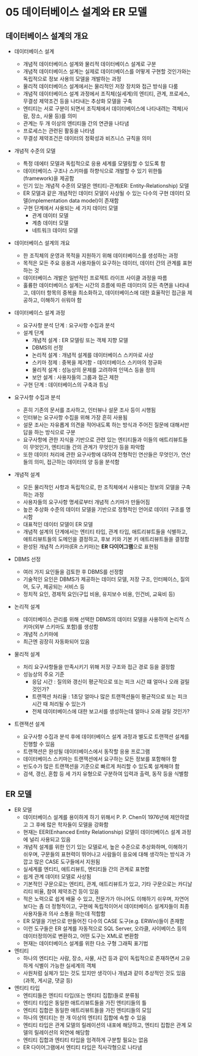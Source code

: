 # 05 데이터베이스 설계와 ER 모델

## 데이터베이스 설계의 개요

- 데이터베이스 설계
  - 개념적 데이터베이스 설계와 물리적 데이터베이스 설계로 구분
  - 개념적 데이터베이스 설계는 실제로 데이터베이스를 어떻게 구현할 것인가와는 독립적으로 정보 사용의 모델을 개발하는 과정
  - 물리적 데이터베이스 설계에서는 물리적인 저장 장치와 접근 방식을 다룸
  - 개념적 데이터베이스 설계 과정에서 조직체(실세계)의 엔티티, 관계, 프로세스, 무결성 제약조건 등을 나타내는 추상화 모델을 구축
  - 엔티티는 서로 구분이 되면서 조직체에서 데이터베이스에 나타내려는 객체(사람, 장소, 사물 등)를 의미
  - 관계는 두 개 이상의 엔티티들 간의 연관을 나타냄
  - 프로세스는 관련된 활동을 나타냄
  - 무결성 제약조건은 데이터의 정확성과 비즈니스 규칙을 의미

- 개념적 수준의 모델 
  - 특정 데에터 모델과 독립적으로 응용 세계를 모델링할 수 있도록 함
  - 데이터베이스 구조나 스키마를 하향식으로 개발할 수 있기 위한틀(framework)을 제공함
  - 인기 있는 개념적 수준의 모델은 엔티티-관계(ER: Entity-Relationship) 모델
  - ER 모델과 같은 개념적인 데이터 모델이 사상될 수 있는 다수의 구현 데이터 모델(implementation data model)이 존재함
  - 구현 단계에서 사용되는 세 가지 데이터 모델
    - 관계 데이터 모델
    - 계층 데이터 모델
    - 네트워크 데이터 모델
- 데이터베이스 설계의 개요
  - 한 조직체의 운영과 목적을 지원하기 위해 데이터베이스를 생성하는 과정
  - 목적은 모든 주요 응용과 사용자들이 요구하는 데이터, 데이터 간의 관계를 표현하는 것
  - 데이터베이스 개발은 일반적인 프로젝트 라이프 사이클 과정을 따름
  - 훌륭한 데이터베이스 설계는 시간의 흐름에 따른 데이터의 모든 측면을 나타내고, 데이터 항목의 중복을 최소화하고, 데이터베이스에 대한 효율적인 접근을 제공하고, 이해하기 쉬워야 함
- 데이터베이스 설계 과정
  - 요구사항 분석 단계  : 요구사항 수집과 분석
  - 설계 단계
    - 개념적 설계 : ER 모델링 또는 객체 지향 모델
    - DBMS의 선정
    - 논리적 설계 : 개념적 설계를 데이터베이스 스키마로 사상
    - 스키마 정제 : 중복을 제거함 - 데이터베이스 스키마의 정규화
    - 물리적 설계 : 성능상의 문제를 고려하여 인덱스 등을 정의
    - 보안 설계 : 사용자들의 그룹과 접근 제한
  - 구현 단계 : 데이터베이스의 구축과 튜닝
- 요구사항 수집과 분석
  - 흔히 기존의 문서를 조사하고, 인터뷰나 설문 조사 등이 시행됨
  - 인터뷰는 요구사항 수집을 위해 가장 흔히 사용됨
  - 설문 조사는 자유롭게 의견을 적어내도록 하는 방식과 주어진 질문에 대해서만 답을 하는 방식으로 구분
  - 요구사항에 관한 지식을 기반으로 관련 있는 엔티티들과 이들의 애트리뷰트들이 무엇인가, 엔티티들 간의 관계가 무엇인가 등을 파악함
  - 또한 데이터 처리에 관한 요구사항에 대하여 전형적인 연산들은 무엇인가, 연산들의 의미, 접근하는 데이터의 양 등을 분석함

- 개념적 설계
  - 모든 물리적인 사항과 독립적으로, 한 조직체에서 사용되는 정보의 모델을 구축하는 과정
  - 사용자들의 요구사항 명세로부터 개념적 스키마가 만들어짐
  - 높은 추상화 수준의 데이터 모델을 기반으로 정형적인 언어로 데이터 구조를 명시함
  - 대표적인 데이터 모델이 ER 모델
  - 개념적 설계의 단계에서는 엔티티 타입, 관계 타입, 애트리뷰트들을 식별하고, 애트리뷰트들의 도메인을 결정하고, 후보 키와 기본 키 애트리뷰트들을 결정함
  - 완성된 개념적 스키마(ER 스키마)는 **ER 다이어그램**으로 표현됨
- DBMS 선정
  - 여러 가지 요인들을 검토한 후 DBMS를 선정함
  - 기술적인 요인은 DBMS가 제공하는 데이터 모델, 저장 구조, 인터페이스, 질의어, 도구, 제공되는 서비스 등
  - 정치적 요인, 경제적 요인(구입 비용, 유지보수 비용, 인건비, 교육비 등)

- 논리적 설계
  - 데이터베이스 관리를 위해 선택한 DBMS의 데이터 모델을 사용하여 논리적 스키마(외부 스키마도 포함)를 생성함
  - 개념적 스키마에 
  - 최근엔 굉장히 자동화되어 있음
- 물리적 설계
  - 처리 요구사항들을 만족시키기 위해 저장 구조와 접근 경로 등을 결정함
  - 성능상의 주요 기준
    - 응답 시간 : 질의와 갱신이 평군적으로 또는 피크 시간 떄 얼마나 오래 걸릴 것인가?
    - 트랜잭션 처리율 : 1초당 얼마나 많은 트랜잭션들이 평균적으로 또는 피크 시간 때 처리될 수 있는가
    - 전체 데이터베이스에 대한 보고서를 생성하는데 얼마나 오래 걸릴 것인가?

- 트랜잭션 설계
  - 요구사항 수집과 분석 후에 데이터베이스 설계 과정과 별도로 트랜잭션 설계를 진행할 수 있음
  - 트랜잭션은 완성될 데이터베이스에서 동작할 응용 프로그램
  - 데이터베이스 스키마는 트랜잭션에서 요구하는 모든 정보를 포함해야 함
  - 빈도수가 많은 트랜잭션을 기준으로 빠르게 처리할 수 있도록 설계해야 함
  - 검색, 갱신, 혼합 등 세 가지 유형으로 구분하여 입력과 출력, 동작 등을 식별함



## ER 모델

- ER 모델
  - 데이터베이스 설계를 용이하게 하기 위해서 P. P. Chen이 1976년에 제안하였고 그 후에 많은 학자들이 모델을 강화함
  - 현재는 EER(Enhanced Entity Relationship) 모델이 데이터베이스 설계 과정에 널리 사용되고 있음
  - 개념적 설계를 위한 인기 있는 모델로서, 높은 수준으로 추상화하며, 이해하기 쉬우며, 구문들의 표현력이 뛰어나고 사람들이 응요에 대해 생각하는 방식과 가깝고 많은 CASE 도구들에서 지원됨
  - 실세계를 엔티티, 애트리뷰트, 엔티티들 간의 관계로 표현함
  - 쉽게 관계 데이터 모델로 사상됨 
  - 기본적인 구문으로는 엔티티, 관계, 애트리뷰트가 있고, 기타 구문으로는 카디날리티 비율, 참여 제약조건 등이 있음
  - 적은 노력으로 쉽게 배울 수 있고, 전문가가 아니어도 이해하기 쉬우며, 자연어보다는 좀 더 정형적이고, 구현에 독립적이어서 데이터베이스 설계자들이 최종 사용자들과 의사 소통을 하는데 적합함
  - ER 모델을 기반으로 만들어진 다수의 CASE 도구(e.g. ERWin)들이 존재함
  - 이런 도구들은 ER 설계를 자동적으로 SQL Server, 오라클, 사이베이스 등의 데이터정의어로 변환하고, 어떤 도구는 XML로 변환함
  - 현재는 데이터베이스 설계를 위한 다소 구형 그래픽 표기법
- 엔티티
  - 하나의 엔티티는 사람, 장소, 사물, 사건 등과 같이 독립적으로 존재하면서 고유하게 식별이 가능한 실세계의 객체 
  - 사원처럼 실체가 있는 것도 있지만 생각이나 개념과 같이 추상적인 것도 있음(과목, 게시글, 댓글 등)
- 엔티티 타입
  - 엔티티들은 엔티티 타입(또는 엔티티 집합)들로 분류됨
  - 엔티티 타입은 동일한 애트리뷰트들을 가진 엔티티들의 틀
  - 엔티티 집합은 동일한 애트리뷰트들을 가진 엔티티들의 모임
  - 하나의 엔티티는 한 개 이상의 엔티티 집합에 속할 수 있음
  - 엔티티 타입은 관계 모델의 릴레이션의 내포에 해당하고, 엔티티 집합은 관계 모델의 릴레이션의 외연에 해당함
  - 엔티티 집합과 엔티티 타입을 엄격하게 구분할 필요는 없음
  - ER 다이어그램에서 엔티티 타입은 직사각형으로 나타냄